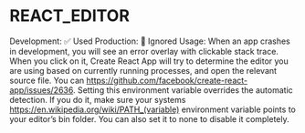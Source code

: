 # REACT_EDITOR

Development: ✅ Used
Production: 🚫 Ignored
Usage: When an app crashes in development, you will see an error overlay with clickable stack trace. When you click on it, Create React App will try to determine the editor you are using based on currently running processes, and open the relevant source file. You can https://github.com/facebook/create-react-app/issues/2636. Setting this environment variable overrides the automatic detection. If you do it, make sure your systems https://en.wikipedia.org/wiki/PATH_(variable) environment variable points to your editor’s bin folder. You can also set it to none to disable it completely.
